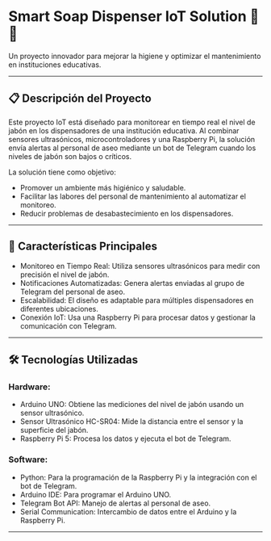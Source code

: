 # Smart Soap Dispenser IoT Solution 🧴🔗
Un proyecto innovador para mejorar la higiene y optimizar el mantenimiento en instituciones educativas.

---
## 📋 Descripción del Proyecto
Este proyecto IoT está diseñado para monitorear en tiempo real el nivel de jabón en los dispensadores de una institución educativa. Al combinar sensores ultrasónicos, microcontroladores y una Raspberry Pi, la solución envía alertas al personal de aseo mediante un bot de Telegram cuando los niveles de jabón son bajos o críticos.

La solución tiene como objetivo:
- Promover un ambiente más higiénico y saludable.
- Facilitar las labores del personal de mantenimiento al automatizar el monitoreo.
- Reducir problemas de desabastecimiento en los dispensadores.

---

## 🎯 Características Principales
- Monitoreo en Tiempo Real: Utiliza sensores ultrasónicos para medir con precisión el nivel de jabón.
- Notificaciones Automatizadas: Genera alertas enviadas al grupo de Telegram del personal de aseo.
- Escalabilidad: El diseño es adaptable para múltiples dispensadores en diferentes ubicaciones.
- Conexión IoT: Usa una Raspberry Pi para procesar datos y gestionar la comunicación con Telegram.

---

## 🛠 Tecnologías Utilizadas
### Hardware:
- Arduino UNO: Obtiene las mediciones del nivel de jabón usando un sensor ultrasónico.
- Sensor Ultrasónico HC-SR04: Mide la distancia entre el sensor y la superficie del jabón.
- Raspberry Pi 5: Procesa los datos y ejecuta el bot de Telegram.

### Software:
- Python: Para la programación de la Raspberry Pi y la integración con el bot de Telegram.
- Arduino IDE: Para programar el Arduino UNO.
- Telegram Bot API: Manejo de alertas al personal de aseo.
- Serial Communication: Intercambio de datos entre el Arduino y la Raspberry Pi.

---
